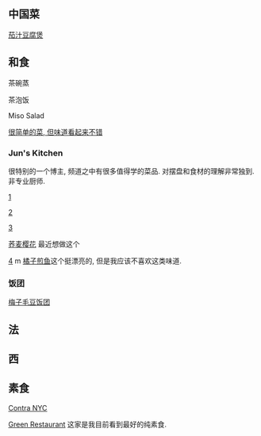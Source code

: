 

## 中国菜

[茄汁豆腐煲](https://www.youtube.com/watch?v=vgoe-05pzpY&t=170s&ab_channel=%E7%94%B0%E5%9B%AD%E6%97%B6%E5%85%89GardenTimehomemadecuisine)

## 和食

茶碗蒸

茶泡饭

Miso Salad

[很简单的菜, 但味道看起来不错](https://www.youtube.com/watch?v=Y73AFQXoG34&ab_channel=HiroyukiTerada-DiariesofaMasterSushiChef)

### Jun's Kitchen
很特别的一个博主, 频道之中有很多值得学的菜品. 对摆盘和食材的理解非常独到. 非专业厨师. 

[1](https://www.youtube.com/watch?v=8EtGvcTledQ&ab_channel=JunsKitchen)

[2](https://www.youtube.com/watch?v=MIF4Imp92OM&ab_channel=JunsKitchen)

[3](https://www.youtube.com/watch?v=2BgtftaJAWA&ab_channel=JunsKitchen)

[荞麦樱花](https://www.youtube.com/watch?v=XPp6RrEGc5k&ab_channel=JunsKitchen) 最近想做这个

[4](https://www.youtube.com/watch?v=QIqMp-erjvg&ab_channel=JunsKitchen)
 m
[橘子煎鱼](https://www.youtube.com/watch?v=wAj3fltMu28&ab_channel=JunsKitchen)这个挺漂亮的, 但是我应该不喜欢这类味道. 

### 饭团

[梅子毛豆饭团](https://www.youtube.com/watch?v=KbSMogPQYg0&ab_channel=MASA%E3%81%AE%E6%96%99%E7%90%86ABC)


## 法

## 西


## 素食

[Contra NYC](https://www.yelp.com/biz/contra-new-york)

[Green Restaurant](https://www.yelp.com/biz_photos/greens-restaurant-san-francisco-5?start=90&tab=food)
这家是我目前看到最好的纯素食. 
